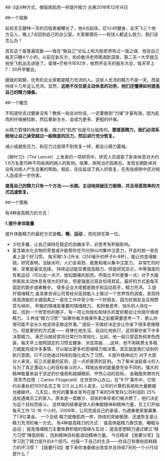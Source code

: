 #8-3这4种方式，像锻炼肌肉一样提升精力 
古典2016年12月14日

##一个观察

前些天王健林一天的日程表被曝光了，他4点起床，花1小时健身，全天飞三个地方见人，晚上7点回到自己的办公室。大家都感叹——有钱人都这么努力，我们该怎么办？

其实这个是普遍现象——我在“做自己”论坛上和方励老师有过一面之缘，他说自己每天只睡4个小时。以前在新东方，和俞敏洪老师喝酒到深夜，第二天一大早就见他坐飞机出去讲座了。查理•芒格今年92岁，依然开全天的股东大会，每天早上7：30开早餐会。

据我的观察，优秀的企业家都是精力充沛的人。这些人充沛的精力不是一天，而是持续十几年这么充沛。显然，**这绝不仅仅是主动休息的功劳，他们还懂得如何提高自己的精力储备。**

##一个概念

不知道你去过健身没有？教练一般会对你说，一定要做到“力竭”才最有效。因为肌肉的纤维被拉断，然后重新生长，会成为更多、更粗的纤维。

从精力管理的角度来看，精力的“肌肉”也是可以锻炼的。**要提高精力，我们必须系统地让自己承受超过一般限度的压力，然后进行充分恢复。**

减小或避免压力，和压力过度得不到恢复一样，都会让精力萎缩。

《柳叶刀》（The Lancet）上发表的一项研究中，研究人员调查了卧床休息对大约1.6万名患15种不同疾病的病人的影响。结果，排除治疗因素后，发现长期卧床并没有对病人产生显著的帮助。相反，往往延误了病人的恢复，在有些病例中还对病人造成进一步伤害。

**提高自己的精力只有一个方法——长期、主动地突破压力极限，并且用高效率的方式迅速恢复。**

##一个策略

有4种提高精力的方式：

**1.提升身体能量**

提升体能精力的最好方式是**吃、睡、运动** ，而吃排在第一位。

- 少吃多餐，让自己保持在稳定的血糖水平，对思考有积极影响。
- 富含碳水化合物的零食或许能帮你在15分钟以内集中注意力，开会时放一些在桌上是个好习惯。
每天喝1.5-2升水（250毫升的杯子6-8杯），能让你变得敏锐。研究表明，当缺水时，人们会易怒、疲惫和难以集中注意力。
非常忙的时候，坚果是最佳选择。
持续运动能显著提高精力，但是研究显示，中等强度的有氧运动（可以出一点汗，放松酸痛的肌肉，呼吸比平时更重一点）对于大脑供氧和主动休息有很大的好处，但是强度过高会恰得其反。最好的方式是每天固定的跑步或者散步。
很多企业大佬都是跑步和运动高手，精力充沛。
2.提升情绪精力
盖洛普咨询公司曾经对高效能人士做过一个世界性的调查。发现持续高效能的关键因素之一是在工作中至少有一个好朋友，因为好朋友会互相赞赏与倾听。
积极的情绪是重要的情绪精力。
和积极思考、快乐的人待在一起，找到一个欣赏你的圈子，有一项让你放松和快乐的爱好都会让你提升情绪精力。
3.养成“精力习惯”
“如果你每次做某件事之前都需要思考一下，那么你很可能不会长久地坚持去做这件事。”
提前一天做好决定会让你省下很多思维精力。但是更好的方式是——
规律化地生活，自动化地执行，这将替你省下许多决策精力。
奥巴马就经常将日常行为常规化，比如，他一般只穿蓝色和黑色西装，每天早上按照固定的习惯去健身、浏览简报……这样，他不用耗费太多精力就能完成许多事情，可以留出更多的思维精力做决策。其实就是我们谈到的执行意图，只不过他通过持续的强化成为了习惯。
4.提升精神动力
对于大部分人来说，前三点是量的区别，这一点却是质的区别。
为了柴米油盐奋斗的人与为了真正激动人心的目标奋斗的人，释放出来的能量是完全不同的。强大的精神能量来自于坚定的价值观和超越眼前、怦然心动的目标。
金融服务商坎托·菲茨杰拉德（ Cantor Fitzgerald）在世贸中心办公。在“9·11”事件中，它纽约办事处的1000名员工有 2/3 以上的人丧生，公司的计算机系统和大量数据也被破坏。
几天后，坎托的董事长宣布在接下来的5年里将公司利润的 25% 送给遇难员工的家人。原本是一盘散沙，沮丧的幸存者们被点燃了，他们决定为这个目标而奋斗。 
这样做的结果是惊人的奉献精神和精神力量，员工们开始每天工作 12-16 个小时。2006年，公司完成自己的承诺，为遇难者家属募集了1.8亿美金。
一个总结
精力就像肌肉一样，持续的突破极限、迅速恢复是让精力充沛的唯一方式。
有4种提高精力的方式：
提高体能精力靠饮食、睡眠与运动；
提高情绪精力主要依靠积极的情绪与互动；
提高思想精力通过建立“精力习惯”降低损耗；
找到精神目标能调动精神力量。
今日精进
【我要分享】当学习到了精力提升的4个技巧，扫描一下自己的生活——你自己有哪些损耗精力的坏习惯？
【我要行动】接下来你准备做出改变并且持续7天的一个小行动是什么？